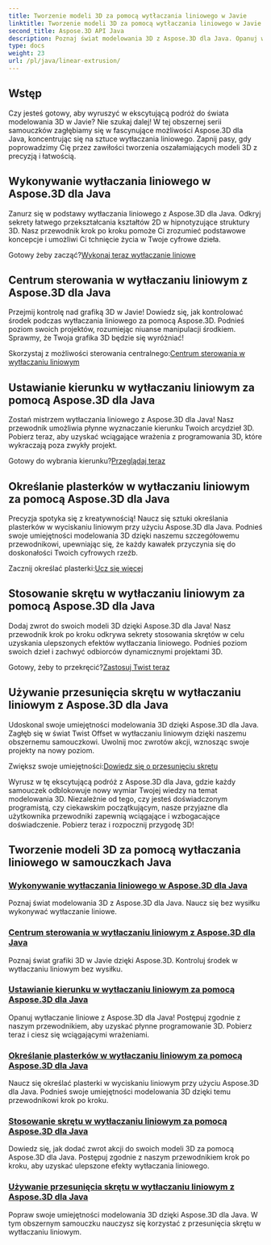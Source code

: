 ```yaml
---
title: Tworzenie modeli 3D za pomocą wytłaczania liniowego w Javie
linktitle: Tworzenie modeli 3D za pomocą wytłaczania liniowego w Javie
second_title: Aspose.3D API Java
description: Poznaj świat modelowania 3D z Aspose.3D dla Java. Opanuj wytłaczanie liniowe bez wysiłku. Centrum sterowania, ustaw kierunek, określ plasterki, zastosuj skręt i wiele więcej!
type: docs
weight: 23
url: /pl/java/linear-extrusion/
---
```

## Wstęp


Czy jesteś gotowy, aby wyruszyć w ekscytującą podróż do świata modelowania 3D w Javie? Nie szukaj dalej! W tej obszernej serii samouczków zagłębiamy się w fascynujące możliwości Aspose.3D dla Java, koncentrując się na sztuce wytłaczania liniowego. Zapnij pasy, gdy poprowadzimy Cię przez zawiłości tworzenia oszałamiających modeli 3D z precyzją i łatwością.

## Wykonywanie wytłaczania liniowego w Aspose.3D dla Java

Zanurz się w podstawy wytłaczania liniowego z Aspose.3D dla Java. Odkryj sekrety łatwego przekształcania kształtów 2D w hipnotyzujące struktury 3D. Nasz przewodnik krok po kroku pomoże Ci zrozumieć podstawowe koncepcje i umożliwi Ci tchnięcie życia w Twoje cyfrowe dzieła.

 Gotowy żeby zacząć?[Wykonaj teraz wytłaczanie liniowe](./performing-linear-extrusion/)

## Centrum sterowania w wytłaczaniu liniowym z Aspose.3D dla Java

Przejmij kontrolę nad grafiką 3D w Javie! Dowiedz się, jak kontrolować środek podczas wytłaczania liniowego za pomocą Aspose.3D. Podnieś poziom swoich projektów, rozumiejąc niuanse manipulacji środkiem. Sprawmy, że Twoja grafika 3D będzie się wyróżniać!

 Skorzystaj z możliwości sterowania centralnego:[Centrum sterowania w wytłaczaniu liniowym](./controlling-center/)

## Ustawianie kierunku w wytłaczaniu liniowym za pomocą Aspose.3D dla Java

Zostań mistrzem wytłaczania liniowego z Aspose.3D dla Java! Nasz przewodnik umożliwia płynne wyznaczanie kierunku Twoich arcydzieł 3D. Pobierz teraz, aby uzyskać wciągające wrażenia z programowania 3D, które wykraczają poza zwykły projekt.

 Gotowy do wybrania kierunku?[Przeglądaj teraz](./setting-direction/)

## Określanie plasterków w wytłaczaniu liniowym za pomocą Aspose.3D dla Java

Precyzja spotyka się z kreatywnością! Naucz się sztuki określania plasterków w wyciskaniu liniowym przy użyciu Aspose.3D dla Java. Podnieś swoje umiejętności modelowania 3D dzięki naszemu szczegółowemu przewodnikowi, upewniając się, że każdy kawałek przyczynia się do doskonałości Twoich cyfrowych rzeźb.

 Zacznij określać plasterki:[Ucz się więcej](./specifying-slices/)

## Stosowanie skrętu w wytłaczaniu liniowym za pomocą Aspose.3D dla Java

Dodaj zwrot do swoich modeli 3D dzięki Aspose.3D dla Java! Nasz przewodnik krok po kroku odkrywa sekrety stosowania skrętów w celu uzyskania ulepszonych efektów wytłaczania liniowego. Podnieś poziom swoich dzieł i zachwyć odbiorców dynamicznymi projektami 3D.

 Gotowy, żeby to przekręcić?[Zastosuj Twist teraz](./applying-twist/)

## Używanie przesunięcia skrętu w wytłaczaniu liniowym z Aspose.3D dla Java

Udoskonal swoje umiejętności modelowania 3D dzięki Aspose.3D dla Java. Zagłęb się w świat Twist Offset w wytłaczaniu liniowym dzięki naszemu obszernemu samouczkowi. Uwolnij moc zwrotów akcji, wznosząc swoje projekty na nowy poziom.

 Zwiększ swoje umiejętności:[Dowiedz się o przesunięciu skrętu](./using-twist-offset/)

Wyrusz w tę ekscytującą podróż z Aspose.3D dla Java, gdzie każdy samouczek odblokowuje nowy wymiar Twojej wiedzy na temat modelowania 3D. Niezależnie od tego, czy jesteś doświadczonym programistą, czy ciekawskim początkującym, nasze przyjazne dla użytkownika przewodniki zapewnią wciągające i wzbogacające doświadczenie. Pobierz teraz i rozpocznij przygodę 3D!
## Tworzenie modeli 3D za pomocą wytłaczania liniowego w samouczkach Java
### [Wykonywanie wytłaczania liniowego w Aspose.3D dla Java](./performing-linear-extrusion/)
Poznaj świat modelowania 3D z Aspose.3D dla Java. Naucz się bez wysiłku wykonywać wytłaczanie liniowe.
### [Centrum sterowania w wytłaczaniu liniowym z Aspose.3D dla Java](./controlling-center/)
Poznaj świat grafiki 3D w Javie dzięki Aspose.3D. Kontroluj środek w wytłaczaniu liniowym bez wysiłku.
### [Ustawianie kierunku w wytłaczaniu liniowym za pomocą Aspose.3D dla Java](./setting-direction/)
Opanuj wytłaczanie liniowe z Aspose.3D dla Java! Postępuj zgodnie z naszym przewodnikiem, aby uzyskać płynne programowanie 3D. Pobierz teraz i ciesz się wciągającymi wrażeniami.
### [Określanie plasterków w wytłaczaniu liniowym za pomocą Aspose.3D dla Java](./specifying-slices/)
Naucz się określać plasterki w wyciskaniu liniowym przy użyciu Aspose.3D dla Java. Podnieś swoje umiejętności modelowania 3D dzięki temu przewodnikowi krok po kroku.
### [Stosowanie skrętu w wytłaczaniu liniowym za pomocą Aspose.3D dla Java](./applying-twist/)
Dowiedz się, jak dodać zwrot akcji do swoich modeli 3D za pomocą Aspose.3D dla Java. Postępuj zgodnie z naszym przewodnikiem krok po kroku, aby uzyskać ulepszone efekty wytłaczania liniowego.
### [Używanie przesunięcia skrętu w wytłaczaniu liniowym z Aspose.3D dla Java](./using-twist-offset/)
Popraw swoje umiejętności modelowania 3D dzięki Aspose.3D dla Java. W tym obszernym samouczku nauczysz się korzystać z przesunięcia skrętu w wytłaczaniu liniowym.